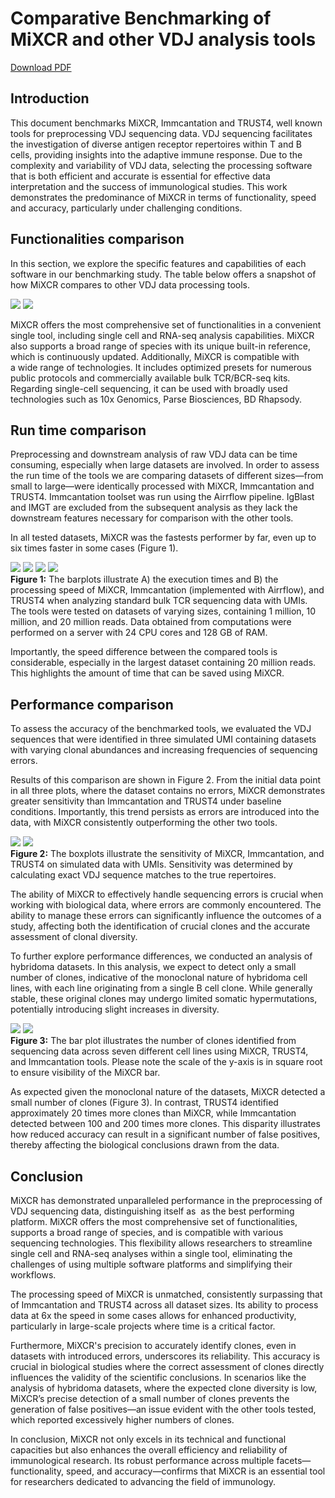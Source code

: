 # Comparative Benchmarking of MiXCR and other VDJ analysis tools
<a href="../guides/benchmarking/figs/MiXCR_Benchmarking.pdf" class="md-button">Download PDF</a>
## Introduction

This document benchmarks MiXCR, Immcantation and TRUST4, well known tools for preprocessing VDJ sequencing data. VDJ sequencing facilitates the investigation of diverse antigen receptor repertoires within T and B cells, providing insights into the adaptive immune response. Due to the complexity and variability of VDJ data, selecting the processing software that is both efficient and accurate is essential for effective data interpretation and the success of immunological studies. This work demonstrates the predominance of MiXCR in terms of functionality, speed and accuracy, particularly under challenging conditions.

## Functionalities comparison
In this section, we explore the specific features and capabilities of each software in our benchmarking study. The table below offers a snapshot of how MiXCR compares to other VDJ data processing tools.

![](../guides/benchmarking/figs/comparison-table-light.svg#only-light)
![](../guides/benchmarking/figs/comparison-table-dark.svg#only-dark)

MiXCR offers the most comprehensive set of functionalities in a convenient single tool, including single cell and RNA-seq analysis capabilities. MiXCR also supports a broad range of species with its unique built-in reference, which is continuously updated. Additionally, MiXCR is compatible with a wide range of technologies. It includes optimized presets for numerous public protocols and commercially available bulk TCR/BCR-seq kits. Regarding single-cell sequencing, it can be used with broadly used technologies such as 10x Genomics, Parse Biosciences, BD Rhapsody.

## Run time comparison

Preprocessing and downstream analysis of raw VDJ data can be time consuming, especially when large datasets are involved. In order to assess the run time of the tools we are comparing datasets of different sizes—from small to large—were identically processed with MiXCR, Immcantation and TRUST4. Immcantation toolset was run using the Airrflow pipeline. IgBlast and IMGT are excluded from the subsequent analysis as they lack the downstream features necessary for comparison with the other tools.

In all tested datasets, MiXCR was the fastests performer by far, even up to six times faster in some cases (Figure 1).

![](../guides/benchmarking/figs/fig1A-light.svg#only-light)
![](../guides/benchmarking/figs/fig1A-dark.svg#only-dark)
![](../guides/benchmarking/figs/fig1B-light.svg#only-light)
![](../guides/benchmarking/figs/fig1B-dark.svg#only-dark)
<br>**Figure 1:** The barplots illustrate A) the execution times and B) the processing speed of MiXCR, Immcantation (implemented with Airrflow), and TRUST4 when analyzing standard bulk TCR sequencing data with UMIs. The tools were tested on datasets of varying sizes, containing 1 million, 10 million, and 20 million reads. Data obtained from computations were performed on a server with 24 CPU cores and 128 GB of RAM.

Importantly, the speed difference between the compared tools is considerable, especially in the largest dataset containing 20 million reads. This highlights the amount of time that can be saved using MiXCR.

## Performance comparison

To assess the accuracy of the benchmarked tools, we evaluated the VDJ sequences that were identified in three simulated UMI containing datasets with varying clonal abundances and increasing frequencies of sequencing errors.

Results of this comparison are shown in Figure 2. From the initial data point in all three plots, where the dataset contains no errors, MiXCR demonstrates greater sensitivity than Immcantation and TRUST4 under baseline conditions. Importantly, this trend persists as errors are introduced into the data, with MiXCR consistently outperforming the other two tools.

![](../guides/benchmarking/figs/fig2-light.svg#only-light)
![](../guides/benchmarking/figs/fig2-dark.svg#only-dark)
<br>**Figure 2:** The boxplots illustrate the sensitivity of MiXCR, Immcantation, and TRUST4 on simulated data with UMIs. Sensitivity was determined by calculating exact VDJ sequence matches to the true repertoires.

The ability of MiXCR to effectively handle sequencing errors is crucial when working with biological data, where errors are commonly encountered. The ability to manage these errors can significantly influence the outcomes of a study, affecting both the identification of crucial clones and the accurate assessment of clonal diversity.

To further explore performance differences, we conducted an analysis of hybridoma datasets. In this analysis, we expect to detect only a small number of clones, indicative of the monoclonal nature of hybridoma cell lines, with each line originating from a single B cell clone. While generally stable, these original clones may undergo limited somatic hypermutations, potentially introducing slight increases in diversity.

![](../guides/benchmarking/figs/fig3-light.svg#only-light)
![](../guides/benchmarking/figs/fig3-dark.svg#only-dark)
<br>**Figure 3:** The bar plot illustrates the number of clones identified from sequencing data across seven different cell lines using MiXCR, TRUST4, and Immcantation tools. Please note the scale of the y-axis is in square root to ensure visibility of the MiXCR bar. 

As expected given the monoclonal nature of the datasets, MiXCR detected a small number of clones (Figure 3). In contrast, TRUST4 identified approximately 20 times more clones than MiXCR, while Immcantation detected between 100 and 200 times more clones. This disparity illustrates how reduced accuracy can result in a significant number of false positives, thereby affecting the biological conclusions drawn from the data.

## Conclusion

MiXCR has demonstrated unparalleled performance in the preprocessing of VDJ sequencing data, distinguishing itself as  as the best performing platform. MiXCR offers the most comprehensive set of functionalities, supports a broad range of species, and is compatible with various sequencing technologies. This flexibility allows researchers to streamline single cell and RNA-seq analyses within a single tool, eliminating the challenges of using multiple software platforms and simplifying their workflows.

The processing speed of MiXCR is unmatched, consistently surpassing that of Immcantation and TRUST4 across all dataset sizes. Its ability to process data at 6x the speed in some cases allows for enhanced productivity, particularly in large-scale projects where time is a critical factor.

Furthermore, MiXCR's precision to accurately identify clones, even in datasets with introduced errors, underscores its reliability. This accuracy is crucial in biological studies where the correct assessment of clones directly influences the validity of the scientific conclusions. In scenarios like the analysis of hybridoma datasets, where the expected clone diversity is low, MiXCR’s precise detection of a small number of clones prevents the generation of false positives—an issue evident with the other tools tested, which reported excessively higher numbers of clones.

In conclusion, MiXCR not only excels in its technical and functional capacities but also enhances the overall efficiency and reliability of immunological research. Its robust performance across multiple facets—functionality, speed, and accuracy—confirms that MiXCR is an essential tool for researchers dedicated to advancing the field of immunology.